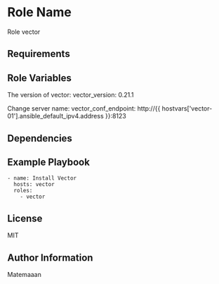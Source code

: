 Role Name
=========

Role vector

Requirements
------------

Role Variables
--------------

  The version of vector:
    vector_version: 0.21.1
  
  Change server name:
      vector_conf_endpoint: http://{{ hostvars['vector-01'].ansible_default_ipv4.address }}:8123

Dependencies
------------

Example Playbook
----------------


    - name: Install Vector
      hosts: vector
      roles:
        - vector

License
-------

MIT

Author Information
------------------

Matemaaan
